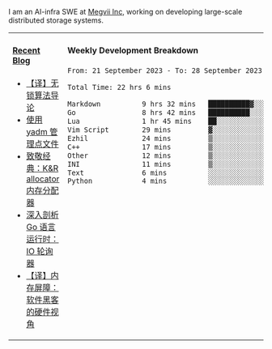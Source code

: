 I am an AI-infra SWE at [Megvii Inc](https://en.megvii.com/), working on developing large-scale distributed storage systems.

<table width="960px">
<tr>
<td valign="top" width="50%">

#### <a href="https://www.kongjun18.me" target="_blank">Recent Blog</a>

<!-- BLOG-POST-LIST:START -->
- [【译】无锁算法导论](https://kongjun18.github.io/posts/2023/07/14/)
- [使用 yadm 管理点文件](https://kongjun18.github.io/posts/2023/04/07/)
- [致敬经典：K&amp;R allocator 内存分配器](https://kongjun18.github.io/posts/2022/12/12/)
- [深入剖析 Go 语言运行时：IO 轮询器](https://kongjun18.github.io/posts/2022/11/21/)
- [【译】内存屏障：软件黑客的硬件视角](https://kongjun18.github.io/posts/2022/11/03/)
<!-- BLOG-POST-LIST:END -->

</td>
<td valign="top" width="50%">

#### Weekly Development Breakdown

<!--START_SECTION:waka-->

```txt
From: 21 September 2023 - To: 28 September 2023

Total Time: 22 hrs 6 mins

Markdown          9 hrs 32 mins   ██████████▓░░░░░░░░░░░░░░   43.15 %
Go                8 hrs 42 mins   ██████████░░░░░░░░░░░░░░░   39.38 %
Lua               1 hr 45 mins    ██░░░░░░░░░░░░░░░░░░░░░░░   07.94 %
Vim Script        29 mins         ▓░░░░░░░░░░░░░░░░░░░░░░░░   02.25 %
Ezhil             24 mins         ▒░░░░░░░░░░░░░░░░░░░░░░░░   01.85 %
C++               17 mins         ▒░░░░░░░░░░░░░░░░░░░░░░░░   01.33 %
Other             12 mins         ▒░░░░░░░░░░░░░░░░░░░░░░░░   00.96 %
INI               11 mins         ▒░░░░░░░░░░░░░░░░░░░░░░░░   00.88 %
Text              6 mins          ░░░░░░░░░░░░░░░░░░░░░░░░░   00.50 %
Python            4 mins          ░░░░░░░░░░░░░░░░░░░░░░░░░   00.35 %
```

<!--END_SECTION:waka-->
</td>
</tr>

</table>
